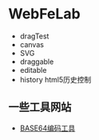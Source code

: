 # WebFeLab
* dragTest
* canvas
* SVG
* draggable
* editable
* history html5历史控制
## 一些工具网站
 * [BASE64编码工具](http://tool.css-js.com/base64.html)